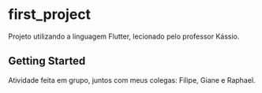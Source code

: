 # first_project

Projeto utilizando a linguagem Flutter, lecionado pelo professor Kássio.

## Getting Started

Atividade feita em grupo, juntos com meus colegas: Filipe, Giane e Raphael.

